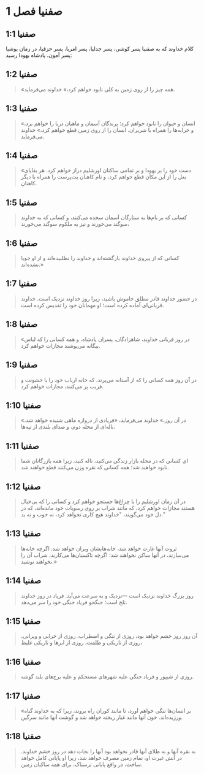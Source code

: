 # صفنیا فصل 1

## صفنیا 1:1

کلام خداوند که به صفنیا پسر کوشی، پسر جدلیا، پسر امریا، پسر حزقیا، در زمان یوشیا پسر آمون، پادشاه یهودا رسید:

## صفنیا 1:2

> «همه چیز را از روی زمین به کلی نابود خواهم کرد،» خداوند می‌فرماید.

## صفنیا 1:3

> «انسان و حیوان را نابود خواهم کرد؛
> پرندگان آسمان و ماهیان دریا را خواهم برد،
> و خرابه‌ها را همراه با شریران.
> انسان را از روی زمین قطع خواهم کرد،» خداوند می‌فرماید.

## صفنیا 1:4

> «دست خود را بر یهودا
> و بر تمامی ساکنان اورشلیم دراز خواهم کرد.
> هر بقایای بعل را از این مکان قطع خواهم کرد،
> و نام کاهنان بت‌پرست را همراه با دیگر کاهنان.

## صفنیا 1:5

> کسانی که بر بام‌ها به ستارگان آسمان سجده می‌کنند،
> و کسانی که به خداوند سوگند می‌خورند و نیز به ملکوم سوگند می‌خورند،

## صفنیا 1:6

> کسانی که از پیروی خداوند بازگشته‌اند
> و خداوند را نطلبیده‌اند و از او جویا نشده‌اند.»

## صفنیا 1:7

> در حضور خداوند قادر مطلق خاموش باشید،
> زیرا روز خداوند نزدیک است.
> خداوند قربانی‌ای آماده کرده است؛
> او مهمانان خود را تقدیس کرده است.

## صفنیا 1:8

> «در روز قربانی خداوند،
> شاهزادگان، پسران پادشاه،
> و همه کسانی را که لباس بیگانه می‌پوشند مجازات خواهم کرد.

## صفنیا 1:9

> در آن روز همه کسانی را که از آستانه می‌پرند،
> که خانه ارباب خود را با خشونت و فریب پر می‌کنند، مجازات خواهم کرد.

## صفنیا 1:10

> «در آن روز،» خداوند می‌فرماید،
> «فریادی از دروازه ماهی شنیده خواهد شد،
> ناله‌ای از محله دوم،
> و صدای بلندی از تپه‌ها.

## صفنیا 1:11

> ای کسانی که در محله بازار زندگی می‌کنید، ناله کنید،
> زیرا همه بازرگانان شما نابود خواهند شد؛
> همه کسانی که نقره وزن می‌کنند قطع خواهند شد.

## صفنیا 1:12

> در آن زمان اورشلیم را با چراغ‌ها جستجو خواهم کرد
> و کسانی را که بی‌خیال هستند مجازات خواهم کرد،
> که مانند شراب بر روی رسوبات خود مانده‌اند،
> که در دل خود می‌گویند،
> "خداوند هیچ کاری نخواهد کرد، نه خوب و نه بد."

## صفنیا 1:13

> ثروت آنها غارت خواهد شد،
> خانه‌هایشان ویران خواهد شد.
> اگرچه خانه‌ها می‌سازند، در آنها ساکن نخواهند شد؛
> اگرچه تاکستان‌ها می‌کارند، شراب آن را نخواهند نوشید.»

## صفنیا 1:14

> روز بزرگ خداوند نزدیک است
> —نزدیک و به سرعت می‌آید.
> فریاد در روز خداوند تلخ است؛
> جنگجو فریاد جنگی خود را سر می‌دهد.

## صفنیا 1:15

> آن روز روز خشم خواهد بود،
> روزی از تنگی و اضطراب،
> روزی از خرابی و ویرانی،
> روزی از تاریکی و ظلمت،
> روزی از ابرها و تاریکی غلیظ،

## صفنیا 1:16

> روزی از شیپور و فریاد جنگی
> علیه شهرهای مستحکم
> و علیه برج‌های بلند گوشه.

## صفنیا 1:17

> «بر انسان‌ها تنگی خواهم آورد،
> تا مانند کوران راه بروند،
> زیرا که به خداوند گناه ورزیده‌اند.
> خون آنها مانند غبار ریخته خواهد شد
> و گوشت آنها مانند سرگین.

## صفنیا 1:18

> نه نقره آنها و نه طلای آنها
> قادر نخواهد بود آنها را نجات دهد
> در روز خشم خداوند.
> در آتش غیرت او،
> تمام زمین مصرف خواهد شد،
> زیرا او پایانی کامل خواهد ساخت،
> در واقع پایانی ترسناک،
> برای همه ساکنان زمین.
